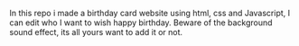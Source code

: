 In this repo i made a birthday card website using html, css and Javascript, I can edit who I want to wish happy birthday.
Beware of the background sound effect, its all yours want to add it or not.
